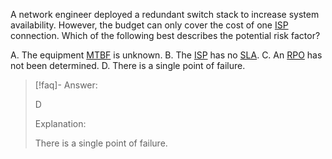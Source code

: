 
A network engineer deployed a redundant switch stack to increase system availability. However, the budget can only cover the cost of one [ISP](../../Glossary/ISP.md) connection. Which of the following best describes the potential risk factor? 

A. The equipment [MTBF](../../Glossary/MTBF.md) is unknown. 
B. The [ISP](../../Glossary/ISP.md) has no [SLA](../../Glossary/SLA.md). 
C. An [RPO](../../Glossary/RPO.md) has not been determined. 
D. There is a single point of failure.

> [!faq]- Answer: 
> 
> D 
> 
> Explanation: 
> 
> There is a single point of failure.
